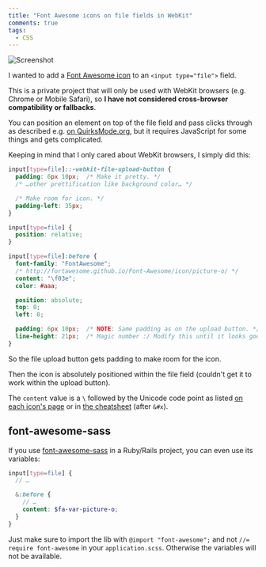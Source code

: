 ```yaml
---
title: "Font Awesome icons on file fields in WebKit"
comments: true
tags:
  - CSS
---
```


![Screenshot](/images/content/2014-08/screenshot.png)

I wanted to add a [Font Awesome icon](http://fortawesome.github.io/Font-Awesome/) to an `<input type="file">` field.

This is a private project that will only be used with WebKit browsers (e.g. Chrome or Mobile Safari), so **I have not considered cross-browser compatibility or fallbacks**.

You can position an element on top of the file field and pass clicks through as described e.g. [on QuirksMode.org](http://www.quirksmode.org/dom/inputfile.html), but it requires JavaScript for some things and gets complicated.

Keeping in mind that I only cared about WebKit browsers, I simply did this:

``` css
input[type=file]::-webkit-file-upload-button {
  padding: 6px 10px;  /* Make it pretty. */
  /* …other prettification like background color… */

  /* Make room for icon. */
  padding-left: 35px;
}

input[type=file] {
  position: relative;
}

input[type=file]:before {
  font-family: "FontAwesome";
  /* http://fortawesome.github.io/Font-Awesome/icon/picture-o/ */
  content: "\f03e";
  color: #aaa;

  position: absolute;
  top: 0;
  left: 0;

  padding: 6px 10px;  /* NOTE: Same padding as on the upload button. */
  line-height: 21px;  /* Magic number :/ Modify this until it looks good. */
}
```

So the file upload button gets padding to make room for the icon.

Then the icon is absolutely positioned within the file field (couldn't get it to work within the upload button).

The `content` value is a `\` followed by the Unicode code point as listed [on each icon's page](http://fortawesome.github.io/Font-Awesome/icon/picture-o/) or in [the cheatsheet](http://fortawesome.github.io/Font-Awesome/cheatsheet/) (after `&#x`).


## font-awesome-sass

If you use [font-awesome-sass](https://github.com/FortAwesome/font-awesome-sass) in a Ruby/Rails project, you can even use its variables:

``` scss
input[type=file] {
  // …

  &:before {
    // …
    content: $fa-var-picture-o;
  }
}
```

Just make sure to import the lib with `@import "font-awesome";` and not `//= require font-awesome` in your `application.scss`. Otherwise the variables will not be available.
